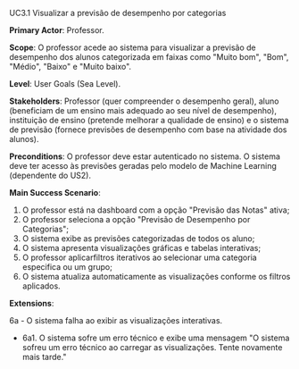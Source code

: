 UC3.1 Visualizar a previsão de desempenho por categorias

**Primary Actor**: Professor.

**Scope**: O professor acede ao sistema para visualizar a previsão de desempenho dos alunos categorizada em faixas como "Muito bom", "Bom", "Médio", "Baixo" e "Muito baixo".

**Level**: User Goals (Sea Level).

**Stakeholders**: Professor (quer compreender o desempenho geral), aluno (beneficiam de um ensino mais adequado ao seu nível de desempenho), instituição de ensino (pretende melhorar a qualidade de ensino) e o sistema de previsão (fornece previsões de desempenho com base na atividade dos alunos).

**Preconditions**:  O professor deve estar autenticado no sistema. O sistema deve ter acesso às previsões geradas pelo modelo de Machine Learning (dependente do US2). 

**Main Success Scenario**:
1. O professor está na dashboard com a opção "Previsão das Notas" ativa;
2. O professor seleciona a opção "Previsão de Desempenho por Categorias";
3. O sistema exibe as previsões categorizadas de todos os aluno;
4. O sistema apresenta visualizações gráficas e tabelas interativas;
5. O professor aplicarfiltros iterativos ao selecionar uma categoria especifica ou um grupo;
6. O sistema atualiza automaticamente as visualizações conforme os filtros aplicados.

**Extensions**:

6a - O sistema falha ao exibir as visualizações interativas.
- 6a1. O sistema sofre um erro técnico e exibe uma mensagem "O sistema sofreu um erro técnico ao carregar as visualizações. Tente novamente mais tarde."